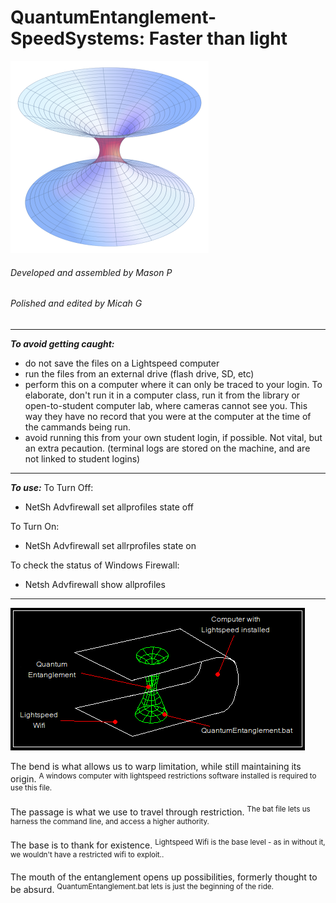 # QuantumEntanglement-SpeedSystems: Faster than light
![icon](/icon.png)
###### Developed and assembled by Mason P
###### Polished and edited by Micah G
---
__*To avoid getting caught:*__
- do not save the files on a Lightspeed computer
- run the files from an external drive (flash drive, SD, etc)
- perform this on a computer where it can only be traced to your login. To elaborate, don't run it in a computer class, run it from the library or open-to-student computer lab, where cameras cannot see you. This way they have no record that you were at the computer at the time of the cammands being run.
- avoid running this from your own student login, if possible. Not vital, but an extra pecaution. (terminal logs are stored on the machine, and are not linked to student logins)
***
__*To use:*__
To Turn Off: 
- NetSh Advfirewall set allprofiles state off

To Turn On: 
- NetSh Advfirewall set allrprofiles state on

To check the status of Windows Firewall: 
- Netsh Advfirewall show allprofiles
***
![example](https://raw.githubusercontent.com/MPG13/QuantumEntanglement-SpeedSystems/master/quantum.png)

The bend is what allows us to warp limitation, while still maintaining its origin. <sup>A windows computer with lightspeed restrictions software installed is required to use this file.</sup>

The passage is what we use to travel through restriction. <sup>The bat file lets us harness the command line, and access a higher authority.</sup>

The base is to thank for existence. <sup>Lightspeed Wifi is the base level - as in without it, we wouldn't have a restricted wifi to exploit..</sup>

The mouth of the entanglement opens up possibilities, formerly thought to be absurd. <sup>QuantumEntanglement.bat lets is just the beginning of the ride.</sup>
